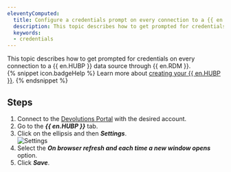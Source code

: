 ```yaml
---
eleventyComputed:
  title: Configure a credentials prompt on every connection to a {{ en.HUBP }} data source
  description: This topic describes how to get prompted for credentials on every connection to a {{ en.HUBP }} data source through {{ en.RDM }}
  keywords: 
  - credentials
---
```

This topic describes how to get prompted for credentials on every connection to a {{ en.HUBP }} data source through {{ en.RDM }}.  
{% snippet icon.badgeHelp %}
Learn more about [creating your {{ en.HUBP }}](https://docs.devolutions.net/hub/getting-started/create-hub/hub-personal/).
{% endsnippet %}

## Steps
1. Connect to the [Devolutions Portal](https://portal.devolutions.com/profile) with the desired account.
1. Go to the ***{{ en.HUBP }}*** tab.
1. Click on the ellipsis and then ***Settings***.  
![Settings](https://webdevolutions.azureedge.net/docs/en/kb/KB0057.png)
1. Select the ***On browser refresh and each time a new window opens*** option.
1. Click ***Save***.

